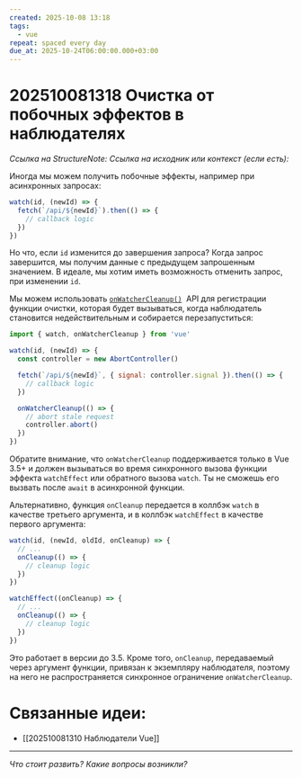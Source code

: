```yaml
---
created: 2025-10-08 13:18
tags:
  - vue
repeat: spaced every day
due_at: 2025-10-24T06:00:00.000+03:00
---
```

# 202510081318 Очистка от побочных эффектов в наблюдателях

*Ссылка на StructureNote:*
*Ссылка на исходник или контекст (если есть):* 

Иногда мы можем получить побочные эффекты, например при асинхронных запросах:

```js
watch(id, (newId) => {
  fetch(`/api/${newId}`).then(() => {
    // callback logic
  })
})
```

Но что, если `id` изменится до завершения запроса? Когда запрос завершится, мы получим данные с предыдущем запрошенным значением. В идеале, мы хотим иметь возможность отменить запрос, при изменении `id`.

Мы можем использовать [`onWatcherCleanup()`](https://ru.vuejs.org/api/reactivity-core.html#onwatchercleanup)  API для регистрации функции очистки, которая будет вызываться, когда наблюдатель становится недействительным и собирается перезапуститься:

```js
import { watch, onWatcherCleanup } from 'vue'

watch(id, (newId) => {
  const controller = new AbortController()

  fetch(`/api/${newId}`, { signal: controller.signal }).then(() => {
    // callback logic
  })

  onWatcherCleanup(() => {
    // abort stale request
    controller.abort()
  })
})
```

Обратите внимание, что `onWatcherCleanup` поддерживается только в Vue 3.5+ и должен вызываться во время синхронного вызова функции эффекта `watchEffect` или обратного вызова `watch`. Ты не сможешь его вызвать после `await` в асинхронной функции.

Альтернативно, функция `onCleanup` передается в коллбэк `watch` в качестве третьего аргумента, и в коллбэк `watchEffect` в качестве первого аргумента:

```js
watch(id, (newId, oldId, onCleanup) => {
  // ...
  onCleanup(() => {
    // cleanup logic
  })
})

watchEffect((onCleanup) => {
  // ...
  onCleanup(() => {
    // cleanup logic
  })
})
```

Это работает в версии до 3.5. Кроме того, `onCleanup`, передаваемый через аргумент функции, привязан к экземпляру наблюдателя, поэтому на него не распространяется синхронное ограничение `onWatcherCleanup`.

# Связанные идеи:

* [[202510081310 Наблюдатели Vue]]
---

*Что стоит развить? Какие вопросы возникли?*
